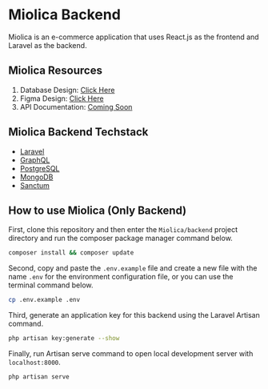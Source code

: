 # Miolica Backend

Miolica is an e-commerce application that uses React.js as the frontend and Laravel as the backend.

## Miolica Resources

1. Database Design: [Click Here](https://dbdiagram.io/d/620e660e485e433543cee43a)
2. Figma Design: [Click Here](https://www.figma.com/file/Rt1alvAw8zJNDSxnNGxrWi/Miolica-Store?node-id=0%3A1)
3. API Documentation: [Coming Soon]()

## Miolica Backend Techstack

- [Laravel](https://laravel.com/)
- [GraphQL](https://graphql.org/learn)
- [PostgreSQL](https://www.postgresql.org/docs/14/intro-whatis.html)
- [MongoDB](https://docs.mongodb.com/)
- [Sanctum](https://laravel.com/docs/9.x/sanctum)

## How to use Miolica (Only Backend)
First, clone this repository and then enter the `Miolica/backend` project directory and run the composer package manager command below.

```bash
composer install && composer update
```

Second, copy and paste the `.env.example` file and create a new file with the name `.env` for the environment configuration file, or you can use the terminal command below.

```bash
cp .env.example .env
```

Third, generate an application key for this backend using the Laravel Artisan command.

```bash
php artisan key:generate --show
```

Finally, run Artisan serve command to open local development server with `localhost:8000`.

```bash
php artisan serve
```
